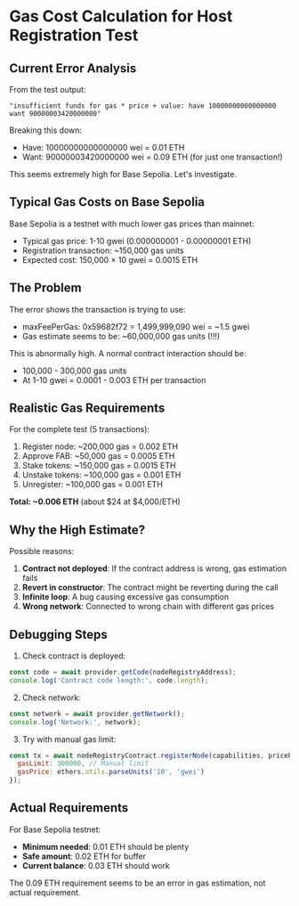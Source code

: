 # Gas Cost Calculation for Host Registration Test

## Current Error Analysis
From the test output:
```
"insufficient funds for gas * price + value: have 10000000000000000 want 90000003420000000"
```

Breaking this down:
- Have: 10000000000000000 wei = 0.01 ETH
- Want: 90000003420000000 wei = 0.09 ETH (for just one transaction!)

This seems extremely high for Base Sepolia. Let's investigate.

## Typical Gas Costs on Base Sepolia

Base Sepolia is a testnet with much lower gas prices than mainnet:
- Typical gas price: 1-10 gwei (0.000000001 - 0.00000001 ETH)
- Registration transaction: ~150,000 gas units
- Expected cost: 150,000 × 10 gwei = 0.0015 ETH

## The Problem

The error shows the transaction is trying to use:
- maxFeePerGas: 0x59682f72 = 1,499,999,090 wei = ~1.5 gwei
- Gas estimate seems to be: ~60,000,000 gas units (!!!)

This is abnormally high. A normal contract interaction should be:
- 100,000 - 300,000 gas units
- At 1-10 gwei = 0.0001 - 0.003 ETH per transaction

## Realistic Gas Requirements

For the complete test (5 transactions):
1. Register node: ~200,000 gas = 0.002 ETH
2. Approve FAB: ~50,000 gas = 0.0005 ETH  
3. Stake tokens: ~150,000 gas = 0.0015 ETH
4. Unstake tokens: ~100,000 gas = 0.001 ETH
5. Unregister: ~100,000 gas = 0.001 ETH

**Total: ~0.006 ETH** (about $24 at $4,000/ETH)

## Why the High Estimate?

Possible reasons:
1. **Contract not deployed**: If the contract address is wrong, gas estimation fails
2. **Revert in constructor**: The contract might be reverting during the call
3. **Infinite loop**: A bug causing excessive gas consumption
4. **Wrong network**: Connected to wrong chain with different gas prices

## Debugging Steps

1. Check contract is deployed:
```javascript
const code = await provider.getCode(nodeRegistryAddress);
console.log('Contract code length:', code.length);
```

2. Check network:
```javascript
const network = await provider.getNetwork();
console.log('Network:', network);
```

3. Try with manual gas limit:
```javascript
const tx = await nodeRegistryContract.registerNode(capabilities, pricePerToken, {
  gasLimit: 300000, // Manual limit
  gasPrice: ethers.utils.parseUnits('10', 'gwei')
});
```

## Actual Requirements

For Base Sepolia testnet:
- **Minimum needed**: 0.01 ETH should be plenty
- **Safe amount**: 0.02 ETH for buffer
- **Current balance**: 0.03 ETH should work

The 0.09 ETH requirement seems to be an error in gas estimation, not actual requirement.